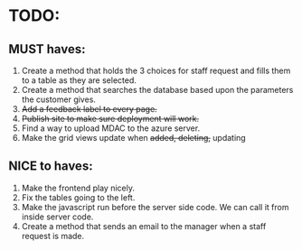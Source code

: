 ﻿# TODO:
## MUST haves:
1. Create a method that holds the 3 choices for staff request and fills them to a table as they are selected.
2. Create a method that searches the database based upon the parameters the customer gives.
3. ~~Add a feedback label to every page.~~
4. ~~Publish site to make sure deployment will work.~~
5. Find a way to upload MDAC to the azure server.
6. Make the grid views update when ~~added, deleting,~~ updating

## NICE to haves:
1. Make the frontend play nicely.
2. Fix the tables going to the left.
3. Make the javascript run before the server side code. We can call it from inside server code.
4. Create a method that sends an email to the manager when a staff request is made.